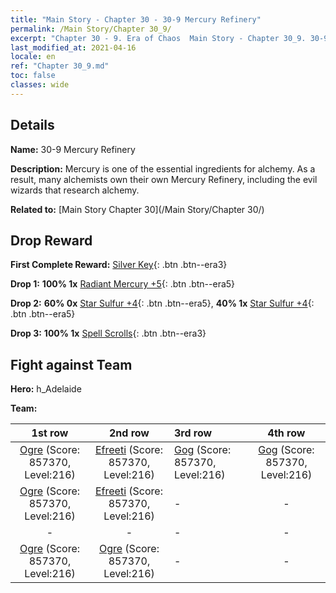 ```yaml
---
title: "Main Story - Chapter 30 - 30-9 Mercury Refinery"
permalink: /Main Story/Chapter 30_9/
excerpt: "Chapter 30 - 9. Era of Chaos  Main Story - Chapter 30_9. 30-9 Mercury Refinery"
last_modified_at: 2021-04-16
locale: en
ref: "Chapter 30_9.md"
toc: false
classes: wide
---
```


## Details

 **Name:** 30-9 Mercury Refinery

 **Description:** Mercury is one of the essential ingredients for alchemy. As a result, many alchemists own their own Mercury Refinery, including the evil wizards that research alchemy.

 **Related to:** [Main Story Chapter 30](/Main Story/Chapter 30/)

## Drop Reward

 **First Complete Reward:** [Silver Key](/Items/con_693/){: .btn .btn--era3}

 **Drop 1:** **100% 1x** [Radiant Mercury +5](/Items/mat_98/){: .btn .btn--era5}

 **Drop 2:** **60% 0x** [Star Sulfur +4](/Items/mat_92/){: .btn .btn--era5}, **40% 1x** [Star Sulfur +4](/Items/mat_92/){: .btn .btn--era5}

 **Drop 3:** **100% 1x** [Spell Scrolls](/Items/con_694/){: .btn .btn--era3}


## Fight against Team
 **Hero:** h_Adelaide

 **Team:**


  | 1st row | 2nd row | 3rd row | 4th row |
  |:----:|:----:|:----|:----:|
  | [Ogre](/units/Ogre/) (Score: 857370, Level:216)  | [Efreeti](/units/Efreeti/) (Score: 857370, Level:216)  | [Gog](/units/Gog/) (Score: 857370, Level:216)  | [Gog](/units/Gog/) (Score: 857370, Level:216)  |
  | [Ogre](/units/Ogre/) (Score: 857370, Level:216)  | [Efreeti](/units/Efreeti/) (Score: 857370, Level:216)  | - | - |
  | - | - | - | - |
  | [Ogre](/units/Ogre/) (Score: 857370, Level:216)  | [Ogre](/units/Ogre/) (Score: 857370, Level:216)  | - | - |


